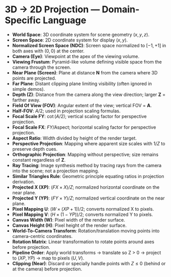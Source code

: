 # 3D → 2D Projection — Domain-Specific Language

* **World Space**: 3D coordinate system for scene geometry $(x, y, z)$.
* **Screen Space**: 2D coordinate system for display $(x, y)$.
* **Normalized Screen Space (NDC)**: Screen space normalized to $[-1, +1]$ in both axes with $(0,0)$ at the center.
* **Camera (Eye)**: Viewpoint at the apex of the viewing volume.
* **Viewing Frustum**: Pyramid-like volume defining visible space from the camera through the screen.
* **Near Plane (Screen)**: Plane at distance **N** from the camera where 3D points are projected.
* **Far Plane**: Distant clipping plane limiting visibility (often ignored in simple demos).
* **Depth (Z)**: Distance from the camera along the view direction; larger **Z** = farther away.
* **Field Of View (FOV)**: Angular extent of the view; vertical FOV = **A**.
* **Half-FOV**: $A/2$; used in projection scaling formulas.
* **Focal Scale FY**: $\cot(A/2)$; vertical scaling factor for perspective projection.
* **Focal Scale FX**: $FY / \text{Aspect}$; horizontal scaling factor for perspective projection.
* **Aspect Ratio**: Width divided by height of the render target.
* **Perspective Projection**: Mapping where apparent size scales with $1/Z$ to preserve depth cues.
* **Orthographic Projection**: Mapping without perspective; size remains constant regardless of **Z**.
* **Ray Tracing**: Image synthesis method by tracing rays from the camera into the scene; not a projection mapping.
* **Similar Triangles Rule**: Geometric principle equating ratios in projection derivation.
* **Projected X (XP)**: $(FX \times X) / Z$; normalized horizontal coordinate on the near plane.
* **Projected Y (YP)**: $(FY \times Y) / Z$; normalized vertical coordinate on the near plane.
* **Pixel Mapping U**: $(W \times (XP + 1)) / 2$; converts normalized X to pixels.
* **Pixel Mapping V**: $(H \times (1 - YP)) / 2$; converts normalized Y to pixels.
* **Canvas Width (W)**: Pixel width of the render surface.
* **Canvas Height (H)**: Pixel height of the render surface.
* **World-To-Camera Transform**: Rotation/translation moving points into camera-centric coordinates.
* **Rotation Matrix**: Linear transformation to rotate points around axes before projection.
* **Pipeline Order**: Apply world transforms → translate so Z > 0 → project to $(XP, YP)$ → map to pixels $(U, V)$.
* **Clipping (Near)**: Discard or specially handle points with $Z \leq 0$ (behind or at the camera) before projection.
